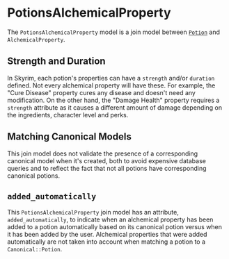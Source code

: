 # PotionsAlchemicalProperty

The `PotionsAlchemicalProperty` model is a join model between [`Potion`](/docs/in_game_items/potion.md) and `AlchemicalProperty`.

## Strength and Duration

In Skyrim, each potion's properties can have a `strength` and/or `duration` defined. Not every alchemical property will have these. For example, the "Cure Disease" property cures any disease and doesn't need any modification. On the other hand, the "Damage Health" property requires a `strength` attribute as it causes a different amount of damage depending on the ingredients, character level and perks.

## Matching Canonical Models

This join model does not validate the presence of a corresponding canonical model when it's created, both to avoid expensive database queries and to reflect the fact that not all potions have corresponding canonical potions.

## `added_automatically`

This `PotionsAlchemicalProperty` join model has an attribute, `added_automatically`, to indicate when an alchemical property has been added to a potion automatically based on its canonical potion versus when it has been added by the user. Alchemical properties that were added automatically are not taken into account when matching a potion to a `Canonical::Potion`.
